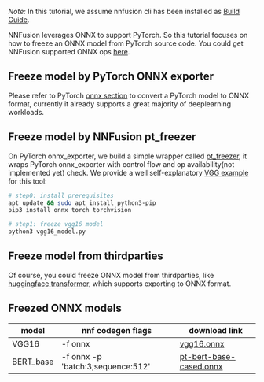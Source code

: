 *Note:* In this tutorial, we assume nnfusion cli has been installed as [Build Guide](https://github.com/microsoft/nnfusion/wiki/Build-Guide).

NNFusion leverages ONNX to support PyTorch. So this tutorial focuses on how to freeze an ONNX model from PyTorch source code. You could get NNFusion supported ONNX ops [here](https://github.com/microsoft/nnfusion/blob/master/thirdparty/ngraph/src/nnfusion/frontend/onnx_import/ops_bridge.cpp).

## Freeze model by PyTorch ONNX exporter

Please refer to PyTorch [onnx section](https://pytorch.org/docs/stable/onnx.html) to convert a PyTorch model to ONNX format, currently it already supports a great majority of deeplearning workloads.

## Freeze model by NNFusion pt_freezer

On PyTorch onnx_exporter, we build a simple wrapper called [pt_freezer](https://github.com/microsoft/nnfusion/blob/master/models/pytorch2onnx/pytorch_freezer.py), it wraps PyTorch onnx_exporter with control flow and op availability(not implemented yet) check. We provide a well self-explanatory [VGG example](https://github.com/microsoft/nnfusion/blob/master/models/pytorch2onnx/vgg16_model.py) for this tool:

```bash
# step0: install prerequisites
apt update && sudo apt install python3-pip
pip3 install onnx torch torchvision

# step1: freeze vgg16 model
python3 vgg16_model.py
```

## Freeze model from thirdparties

Of course, you could freeze ONNX model from thirdparties, like [huggingface transformer](https://github.com/huggingface/transformers/blob/master/notebooks/04-onnx-export.ipynb), which supports exporting to ONNX format.

## Freezed ONNX models

| model         | nnf codegen flags                 | download link |
| -----------   | -----------                       | -----------   |
| VGG16         | -f onnx                           | [vgg16.onnx](https://nnfusion.blob.core.windows.net/models/onnx/vgg16.onnx) |
| BERT_base     | -f onnx -p 'batch:3;sequence:512' | [pt-bert-base-cased.onnx](https://nnfusion.blob.core.windows.net/models/onnx/bert/pt-bert-base-cased.onnx) |
